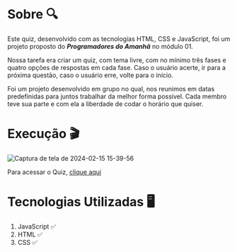 # Sobre 🔍

Este quiz, desenvolvido com as tecnologias HTML, CSS e JavaScript, foi um projeto proposto do ***Programadores do Amanhã*** no módulo 01.

Nossa tarefa era criar um quiz, com tema livre, com no mínimo três fases e quatro opções de respostas em cada fase. Caso o usuário acerte, ir para a próxima questão,
caso o usuário erre, volte para o início.

Foi um projeto desenvolvido em grupo no qual, nos reunimos em datas predefinidas para juntos trabalhar da melhor forma possível. Cada membro teve sua parte e com ela 
a liberdade de codar o horário que quiser.

# Execução 🎬

![Captura de tela de 2024-02-15 15-39-56](https://github.com/edsonaraujoneto/quiz-projetofinal-m1-pda/assets/137104822/2108f8d1-d8a7-4e89-9ea0-aecbb8f7c048)


Para acessar o Quiz, [clique aqui](https://edsonaraujoneto.github.io/quiz-projetofinal-m1-pda/)


# Tecnologias Utilizadas 🖥

1. JavaScript ✅
2. HTML ✅
3. CSS ✅










   




